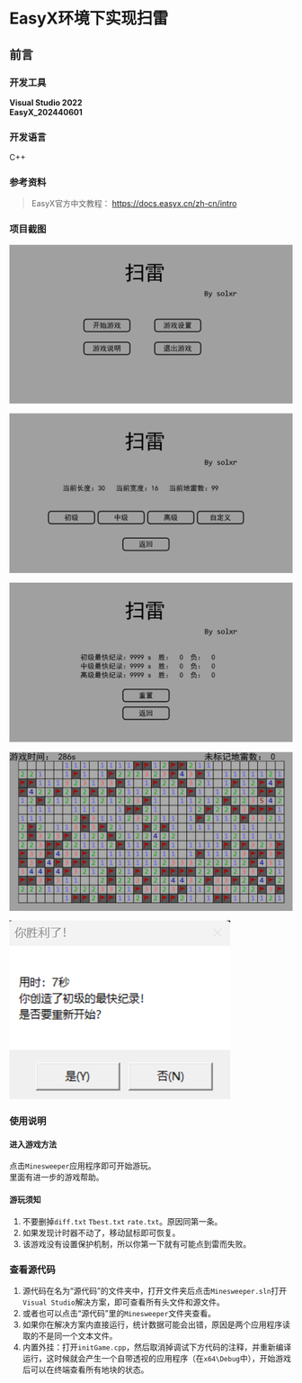 # EasyX环境下实现扫雷
## 前言
### 开发工具
**Visual Studio 2022**  
**EasyX_202440601**

### 开发语言
C++

### 参考资料
> EasyX官方中文教程： https://docs.easyx.cn/zh-cn/intro

### 项目截图
![开始界面](mine1.png)

![调整难度](mine2.png)

![数据统计](mine3.png)

![游戏界面](image.png)

![胜利画面](mine4.png)

### 使用说明
#### 进入游戏方法
点击`Minesweeper`应用程序即可开始游玩。  
里面有进一步的游戏帮助。

#### 游玩须知
1. 不要删掉`diff.txt` `Tbest.txt` `rate.txt`。原因同第一条。
2. 如果发现计时器不动了，移动鼠标即可恢复。
3. 该游戏没有设置保护机制，所以你第一下就有可能点到雷而失败。

### 查看源代码
1. 源代码在名为“源代码”的文件夹中，打开文件夹后点击`Minesweeper.sln`打开`Visual Studio`解决方案，即可查看所有头文件和源文件。
2. 或者也可以点击“源代码”里的`Minesweeper`文件夹查看。
3. 如果你在解决方案内直接运行，统计数据可能会出错，原因是两个应用程序读取的不是同一个文本文件。
4. 内置外挂：打开`initGame.cpp`，然后取消掉调试下方代码的注释，并重新编译运行，这时候就会产生一个自带透视的应用程序（在`x64\Debug`中），开始游戏后可以在终端查看所有地块的状态。